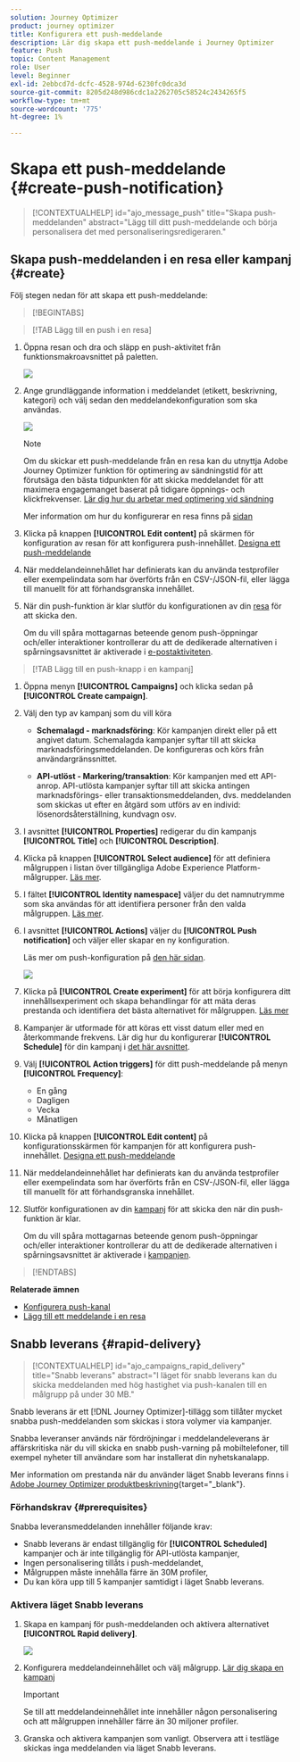```yaml
---
solution: Journey Optimizer
product: journey optimizer
title: Konfigurera ett push-meddelande
description: Lär dig skapa ett push-meddelande i Journey Optimizer
feature: Push
topic: Content Management
role: User
level: Beginner
exl-id: 2ebbcd7d-dcfc-4528-974d-6230fc0dca3d
source-git-commit: 8205d248d986cdc1a2262705c58524c2434265f5
workflow-type: tm+mt
source-wordcount: '775'
ht-degree: 1%

---
```


# Skapa ett push-meddelande {#create-push-notification}

>[!CONTEXTUALHELP]
>id="ajo_message_push"
>title="Skapa push-meddelanden"
>abstract="Lägg till ditt push-meddelande och börja personalisera det med personaliseringsredigeraren."

## Skapa push-meddelanden i en resa eller kampanj {#create}

Följ stegen nedan för att skapa ett push-meddelande:

>[!BEGINTABS]

>[!TAB Lägg till en push i en resa]

1. Öppna resan och dra och släpp en push-aktivitet från funktionsmakroavsnittet på paletten.

   ![](assets/push_create_1.png)

1. Ange grundläggande information i meddelandet (etikett, beskrivning, kategori) och välj sedan den meddelandekonfiguration som ska användas.

   ![](assets/push_create_2.png)

   >[!NOTE]
   >
   >Om du skickar ett push-meddelande från en resa kan du utnyttja Adobe Journey Optimizer funktion för optimering av sändningstid för att förutsäga den bästa tidpunkten för att skicka meddelandet för att maximera engagemanget baserat på tidigare öppnings- och klickfrekvenser. [Lär dig hur du arbetar med optimering vid sändning](../building-journeys/send-time-optimization.md)

   Mer information om hur du konfigurerar en resa finns på [sidan](../building-journeys/journey-gs.md)

1. Klicka på knappen **[!UICONTROL Edit content]** på skärmen för konfiguration av resan för att konfigurera push-innehållet. [Designa ett push-meddelande](design-push.md)

1. När meddelandeinnehållet har definierats kan du använda testprofiler eller exempelindata som har överförts från en CSV-/JSON-fil, eller lägga till manuellt för att förhandsgranska innehållet.

1. När din push-funktion är klar slutför du konfigurationen av din [resa](../building-journeys/journey-gs.md) för att skicka den.

   Om du vill spåra mottagarnas beteende genom push-öppningar och/eller interaktioner kontrollerar du att de dedikerade alternativen i spårningsavsnittet är aktiverade i [e-postaktiviteten](../building-journeys/journeys-message.md).

>[!TAB Lägg till en push-knapp i en kampanj]

1. Öppna menyn **[!UICONTROL Campaigns]** och klicka sedan på **[!UICONTROL Create campaign]**.

1. Välj den typ av kampanj som du vill köra

   * **Schemalagd - marknadsföring**: Kör kampanjen direkt eller på ett angivet datum. Schemalagda kampanjer syftar till att skicka marknadsföringsmeddelanden. De konfigureras och körs från användargränssnittet.

   * **API-utlöst - Markering/transaktion**: Kör kampanjen med ett API-anrop. API-utlösta kampanjer syftar till att skicka antingen marknadsförings- eller transaktionsmeddelanden, dvs. meddelanden som skickas ut efter en åtgärd som utförs av en individ: lösenordsåterställning, kundvagn osv.

1. I avsnittet **[!UICONTROL Properties]** redigerar du din kampanjs **[!UICONTROL Title]** och **[!UICONTROL Description]**.

1. Klicka på knappen **[!UICONTROL Select audience]** för att definiera målgruppen i listan över tillgängliga Adobe Experience Platform-målgrupper. [Läs mer](../audience/about-audiences.md).

1. I fältet **[!UICONTROL Identity namespace]** väljer du det namnutrymme som ska användas för att identifiera personer från den valda målgruppen. [Läs mer](../event/about-creating.md#select-the-namespace).

1. I avsnittet **[!UICONTROL Actions]** väljer du **[!UICONTROL Push notification]** och väljer eller skapar en ny konfiguration.

   Läs mer om push-konfiguration på [den här sidan](push-configuration.md).

   ![](assets/push_create_3.png)

1. Klicka på **[!UICONTROL Create experiment]** för att börja konfigurera ditt innehållsexperiment och skapa behandlingar för att mäta deras prestanda och identifiera det bästa alternativet för målgruppen. [Läs mer](../content-management/content-experiment.md)

1. Kampanjer är utformade för att köras ett visst datum eller med en återkommande frekvens. Lär dig hur du konfigurerar **[!UICONTROL Schedule]** för din kampanj i [det här avsnittet](../campaigns/create-campaign.md#schedule).

1. Välj **[!UICONTROL Action triggers]** för ditt push-meddelande på menyn **[!UICONTROL Frequency]**:

   * En gång
   * Dagligen
   * Vecka
   * Månatligen

1. Klicka på knappen **[!UICONTROL Edit content]** på konfigurationsskärmen för kampanjen för att konfigurera push-innehållet. [Designa ett push-meddelande](design-push.md)

1. När meddelandeinnehållet har definierats kan du använda testprofiler eller exempelindata som har överförts från en CSV-/JSON-fil, eller lägga till manuellt för att förhandsgranska innehållet.

1. Slutför konfigurationen av din [kampanj](../campaigns/create-campaign.md) för att skicka den när din push-funktion är klar.

   Om du vill spåra mottagarnas beteende genom push-öppningar och/eller interaktioner kontrollerar du att de dedikerade alternativen i spårningsavsnittet är aktiverade i [kampanjen](../campaigns/create-campaign.md).

>[!ENDTABS]

**Relaterade ämnen**

* [Konfigurera push-kanal](push-gs.md)
* [Lägg till ett meddelande i en resa](../building-journeys/journeys-message.md)

## Snabb leverans {#rapid-delivery}

>[!CONTEXTUALHELP]
>id="ajo_campaigns_rapid_delivery"
>title="Snabb leverans"
>abstract="I läget för snabb leverans kan du skicka meddelanden med hög hastighet via push-kanalen till en målgrupp på under 30 MB."

Snabb leverans är ett [!DNL Journey Optimizer]-tillägg som tillåter mycket snabba push-meddelanden som skickas i stora volymer via kampanjer.

Snabba leveranser används när fördröjningar i meddelandeleverans är affärskritiska när du vill skicka en snabb push-varning på mobiltelefoner, till exempel nyheter till användare som har installerat din nyhetskanalapp.

Mer information om prestanda när du använder läget Snabb leverans finns i [Adobe Journey Optimizer produktbeskrivning](https://helpx.adobe.com/legal/product-descriptions/adobe-journey-optimizer.html){target="_blank"}.

### Förhandskrav {#prerequisites}

Snabba leveransmeddelanden innehåller följande krav:

* Snabb leverans är endast tillgänglig för **[!UICONTROL Scheduled]** kampanjer och är inte tillgänglig för API-utlösta kampanjer,
* Ingen personalisering tillåts i push-meddelandet,
* Målgruppen måste innehålla färre än 30M profiler,
* Du kan köra upp till 5 kampanjer samtidigt i läget Snabb leverans.

### Aktivera läget Snabb leverans

1. Skapa en kampanj för push-meddelanden och aktivera alternativet **[!UICONTROL Rapid delivery]**.

   ![](assets/create-campaign-burst.png)

1. Konfigurera meddelandeinnehållet och välj målgrupp. [Lär dig skapa en kampanj](#create)

   >[!IMPORTANT]
   >
   >Se till att meddelandeinnehållet inte innehåller någon personalisering och att målgruppen innehåller färre än 30 miljoner profiler.

1. Granska och aktivera kampanjen som vanligt. Observera att i testläge skickas inga meddelanden via läget Snabb leverans.